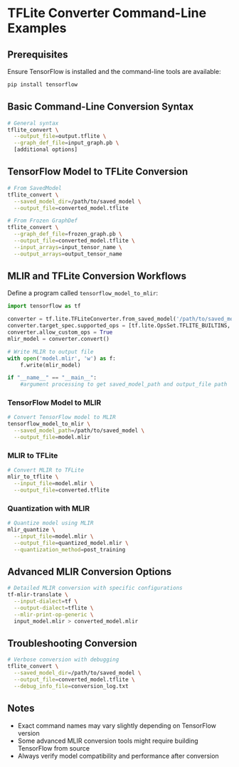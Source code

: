 # TFLite Converter Command-Line Examples

## Prerequisites
Ensure TensorFlow is installed and the command-line tools are available:
```bash
pip install tensorflow
```

## Basic Command-Line Conversion Syntax
```bash
# General syntax
tflite_convert \
  --output_file=output.tflite \
  --graph_def_file=input_graph.pb \
  [additional options]
```

## TensorFlow Model to TFLite Conversion
```bash
# From SavedModel
tflite_convert \
  --saved_model_dir=/path/to/saved_model \
  --output_file=converted_model.tflite

# From Frozen GraphDef
tflite_convert \
  --graph_def_file=frozen_graph.pb \
  --output_file=converted_model.tflite \
  --input_arrays=input_tensor_name \
  --output_arrays=output_tensor_name
```

## MLIR and TFLite Conversion Workflows

Define a program called `tensorflow_model_to_mlir`:
```python
import tensorflow as tf

converter = tf.lite.TFLiteConverter.from_saved_model('/path/to/saved_model')
converter.target_spec.supported_ops = [tf.lite.OpsSet.TFLITE_BUILTINS, tf.lite.OpsSet.SELECT_TF_OPS]
converter.allow_custom_ops = True
mlir_model = converter.convert()

# Write MLIR to output file
with open('model.mlir', 'w') as f:
    f.write(mlir_model)

if "__name__" == "__main__":
    #argument processing to get saved_model_path and output_file path
```

### TensorFlow Model to MLIR
```bash
# Convert TensorFlow model to MLIR
tensorflow_model_to_mlir \
  --saved_model_path=/path/to/saved_model \
  --output_file=model.mlir
```

### MLIR to TFLite
```bash
# Convert MLIR to TFLite
mlir_to_tflite \
  --input_file=model.mlir \
  --output_file=converted.tflite
```

### Quantization with MLIR
```bash
# Quantize model using MLIR
mlir_quantize \
  --input_file=model.mlir \
  --output_file=quantized_model.mlir \
  --quantization_method=post_training
```

## Advanced MLIR Conversion Options
```bash
# Detailed MLIR conversion with specific configurations
tf-mlir-translate \
  --input-dialect=tf \
  --output-dialect=tflite \
  --mlir-print-op-generic \
  input_model.mlir > converted_model.mlir
```

## Troubleshooting Conversion
```bash
# Verbose conversion with debugging
tflite_convert \
  --saved_model_dir=/path/to/saved_model \
  --output_file=converted_model.tflite \
  --debug_info_file=conversion_log.txt
```

## Notes
- Exact command names may vary slightly depending on TensorFlow version
- Some advanced MLIR conversion tools might require building TensorFlow from source
- Always verify model compatibility and performance after conversion
